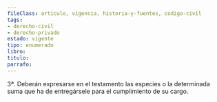 ```yaml
---
fileClass: articulo, vigencia, historia-y-fuentes, codigo-civil
tags:
- derecho-civil
- derecho-privado
estado: vigente
tipo: enumerado
libro:
titulo:
parrafo:
---
```

3ª. Deberán expresarse en el testamento las especies o la determinada suma que ha de entregársele para el cumplimiento de su cargo.